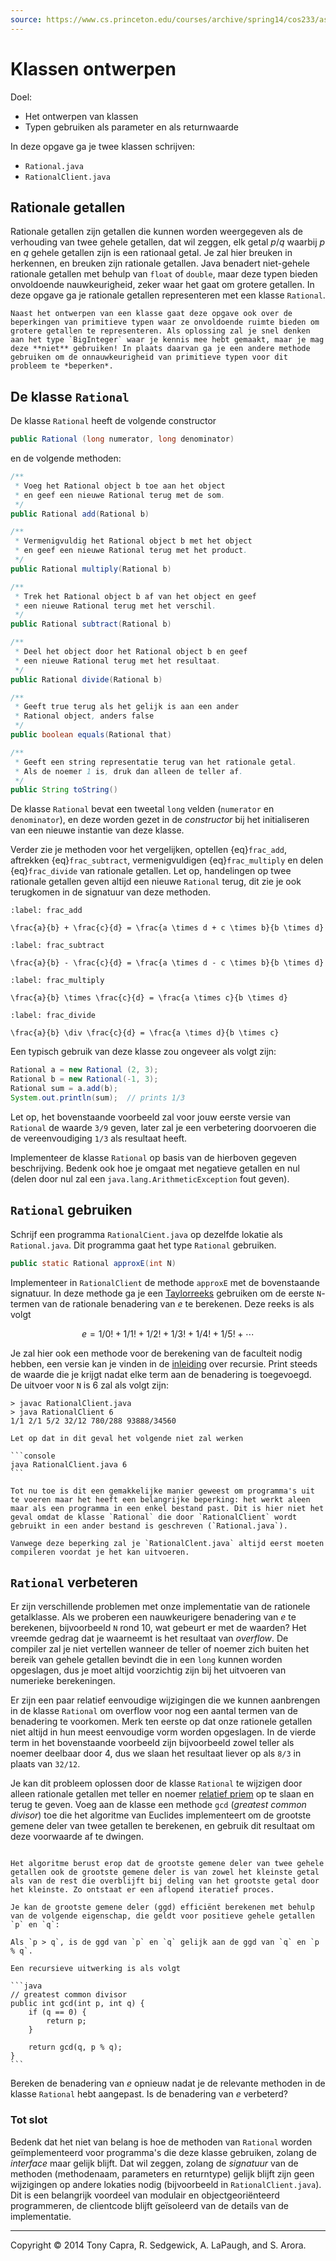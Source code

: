 ```yaml
---
source: https://www.cs.princeton.edu/courses/archive/spring14/cos233/assignments/rational/
---
```


# Klassen ontwerpen

Doel:

-   Het ontwerpen van klassen
-   Typen gebruiken als parameter en als returnwaarde

In deze opgave ga je twee klassen schrijven:

-   `Rational.java`
-   `RationalClient.java`

## Rationale getallen

Rationale getallen zijn getallen die kunnen worden weergegeven als de verhouding van twee gehele getallen, dat wil zeggen, elk getal $p/q$ waarbij $p$ en $q$ gehele getallen zijn is een rationaal getal. Je zal hier breuken in herkennen, en breuken zijn rationale getallen. Java benadert niet-gehele rationale getallen met behulp van `float` of `double`, maar deze typen bieden onvoldoende nauwkeurigheid, zeker waar het gaat om grotere getallen. In deze opgave ga je rationale getallen representeren met een klasse `Rational`.

```{attention}
Naast het ontwerpen van een klasse gaat deze opgave ook over de beperkingen van primitieve typen waar ze onvoldoende ruimte bieden om grotere getallen te representeren. Als oplossing zal je snel denken aan het type `BigInteger` waar je kennis mee hebt gemaakt, maar je mag deze **niet** gebruiken! In plaats daarvan ga je een andere methode gebruiken om de onnauwkeurigheid van primitieve typen voor dit probleem te *beperken*.
```

## De klasse `Rational`

De klasse `Rational` heeft de volgende constructor

```java
public Rational (long numerator, long denominator)
```

en de volgende methoden:

```java
/**
 * Voeg het Rational object b toe aan het object
 * en geef een nieuwe Rational terug met de som.
 */
public Rational add(Rational b)

/**
 * Vermenigvuldig het Rational object b met het object
 * en geef een nieuwe Rational terug met het product.
 */
public Rational multiply(Rational b)

/**
 * Trek het Rational object b af van het object en geef
 * een nieuwe Rational terug met het verschil.
 */
public Rational subtract(Rational b)

/**
 * Deel het object door het Rational object b en geef
 * een nieuwe Rational terug met het resultaat.
 */
public Rational divide(Rational b)

/**
 * Geeft true terug als het gelijk is aan een ander
 * Rational object, anders false
 */
public boolean equals(Rational that)

/**
 * Geeft een string representatie terug van het rationale getal.
 * Als de noemer 1 is, druk dan alleen de teller af.
 */
public String toString()
```

De klasse `Rational` bevat een tweetal `long` velden (`numerator` en `denominator`), en deze worden gezet in de *constructor* bij het initialiseren van een nieuwe instantie van deze klasse.

Verder zie je methoden voor het vergelijken, optellen {eq}`frac_add`, aftrekken {eq}`frac_subtract`, vermenigvuldigen {eq}`frac_multiply` en delen {eq}`frac_divide` van rationale getallen. Let op, handelingen op twee rationale getallen geven altijd een nieuwe `Rational` terug, dit zie je ook terugkomen in de signatuur van deze methoden.

```{math}
:label: frac_add

\frac{a}{b} + \frac{c}{d} = \frac{a \times d + c \times b}{b \times d}
```

```{math}
:label: frac_subtract

\frac{a}{b} - \frac{c}{d} = \frac{a \times d - c \times b}{b \times d}
```

```{math}
:label: frac_multiply

\frac{a}{b} \times \frac{c}{d} = \frac{a \times c}{b \times d}
```

```{math}
:label: frac_divide

\frac{a}{b} \div \frac{c}{d} = \frac{a \times d}{b \times c}
```

Een typisch gebruik van deze klasse zou ongeveer als volgt zijn:

```java
Rational a = new Rational (2, 3);
Rational b = new Rational(-1, 3);
Rational sum = a.add(b);
System.out.println(sum);  // prints 1/3
```

Let op, het bovenstaande voorbeeld zal voor jouw eerste versie van `Rational` de waarde `3/9` geven, later zal je een verbetering doorvoeren die de vereenvoudiging `1/3` als resultaat heeft.

Implementeer de klasse `Rational` op basis van de hierboven gegeven beschrijving. Bedenk ook hoe je omgaat met negatieve getallen en nul (delen door nul zal een `java.lang.ArithmeticException` fout geven).

## `Rational` gebruiken

Schrijf een programma `RationalCient.java` op dezelfde lokatie als `Rational.java`. Dit programma gaat het type `Rational` gebruiken.

```java
public static Rational approxE(int N)
```

Implementeer in `RationalClient` de methode `approxE` met de bovenstaande signatuur. In deze methode ga je een [Taylorreeks](https://nl.wikipedia.org/wiki/Taylorreeks) gebruiken om de eerste `N`-termen van de rationale benadering van $e$ te berekenen. Deze reeks is als volgt

$$
e = 1/0! + 1/1! + 1/2! +1/3! + 1/4! + 1/5! + \cdots
$$

Je zal hier ook een methode voor de berekening van de faculteit nodig hebben, een versie kan je vinden in de [inleiding](/topics/4a_recursie) over recursie. Print steeds de waarde die je krijgt nadat elke term aan de benadering is toegevoegd. De uitvoer voor `N` is 6 zal als volgt zijn:

```console
> javac RationalClient.java
> java RationalClient 6
1/1 2/1 5/2 32/12 780/288 93888/34560
```

````{warning}
Let op dat in dit geval het volgende niet zal werken

```console
java RationalClient.java 6
```

Tot nu toe is dit een gemakkelijke manier geweest om programma's uit te voeren maar het heeft een belangrijke beperking: het werkt aleen maar als een programma in een enkel bestand past. Dit is hier niet het geval omdat de klasse `Rational` die door `RationalClient` wordt gebruikt in een ander bestand is geschreven (`Rational.java`).

Vanwege deze beperking zal je `RationalClent.java` altijd eerst moeten compileren voordat je het kan uitvoeren.
````

## `Rational` verbeteren

Er zijn verschillende problemen met onze implementatie van de rationele getalklasse. Als we proberen een nauwkeurigere benadering van $e$ te berekenen, bijvoorbeeld `N` rond 10, wat gebeurt er met de waarden? Het vreemde gedrag dat je waarneemt is het resultaat van *overflow*. De compiler zal je niet vertellen wanneer de teller of noemer zich buiten het bereik van gehele getallen bevindt die in een `long` kunnen worden opgeslagen, dus je moet altijd voorzichtig zijn bij het uitvoeren van numerieke berekeningen.

Er zijn een paar relatief eenvoudige wijzigingen die we kunnen aanbrengen in de klasse `Rational` om overflow voor nog een aantal termen van de benadering te voorkomen. Merk ten eerste op dat onze rationele getallen niet altijd in hun meest eenvoudige vorm worden opgeslagen. In de vierde term in het bovenstaande voorbeeld zijn bijvoorbeeld zowel teller als noemer deelbaar door 4, dus we slaan het resultaat liever op als `8/3` in plaats van `32/12`.

Je kan dit probleem oplossen door de klasse `Rational` te wijzigen door alleen rationale getallen met teller en noemer [relatief priem](https://nl.wikipedia.org/wiki/Relatief_priem) op te slaan en terug te geven. Voeg aan de klasse een methode `gcd` (*greatest common divisor*) toe die het algoritme van Euclides implementeert om de grootste gemene deler van twee getallen te berekenen, en gebruik dit resultaat om deze voorwaarde af te dwingen.

````{admonition} Het algoritme van Euclides

Het algoritme berust erop dat de grootste gemene deler van twee gehele getallen ook de grootste gemene deler is van zowel het kleinste getal als van de rest die overblijft bij deling van het grootste getal door het kleinste. Zo ontstaat er een aflopend iteratief proces.

Je kan de grootste gemene deler (ggd) efficiënt berekenen met behulp van de volgende eigenschap, die geldt voor positieve gehele getallen `p` en `q`:

Als `p > q`, is de ggd van `p` en `q` gelijk aan de ggd van `q` en `p % q`.

Een recursieve uitwerking is als volgt

```java
// greatest common divisor
public int gcd(int p, int q) {
    if (q == 0) {
        return p;
    }

    return gcd(q, p % q);
}
```
````

Bereken de benadering van $e$ opnieuw nadat je de relevante methoden in de klasse `Rational` hebt aangepast. Is de benadering van $e$ verbeterd?

### Tot slot

Bedenk dat het niet van belang is hoe de methoden van `Rational` worden geïmplementeerd voor programma's die deze klasse gebruiken, zolang de *interface* maar gelijk blijft. Dat wil zeggen, zolang de *signatuur* van de methoden (methodenaam, parameters en returntype) gelijk blijft zijn geen wijzigingen op andere lokaties nodig (bijvoorbeeld in `RationalClient.java`). Dit is een belangrijk voordeel van modulair en objectgeoriënteerd programmeren, de clientcode blijft geïsoleerd van de details van de implementatie.

---
Copyright © 2014 Tony Capra, R. Sedgewick, A. LaPaugh, and S. Arora.